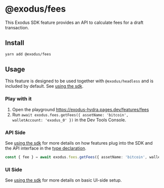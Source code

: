 # @exodus/fees

This Exodus SDK feature provides an API to calculate fees for a draft transaction.

## Install

```sh
yarn add @exodus/fees
```

## Usage

This feature is designed to be used together with `@exodus/headless` and is included by default. See [using the sdk](../../docs/docs-website/docs/development/using-the-sdk.md).

### Play with it

1. Open the playground https://exodus-hydra.pages.dev/features/fees
2. Run `await exodus.fees.getFees({ assetName: 'bitcoin', walletAccount: 'exodus_0' })` in the Dev Tools Console.

### API Side

See [using the sdk](../../docs/docs-website/docs/development/using-the-sdk.md#setup-the-api-side) for more details on how features plug into the SDK and the API interface in the [type declaration](./api/index.d.ts).

```ts
const { fee } = await exodus.fees.getFees({ assetName: 'bitcoin', walletAccount: 'exodus_0' })
```

### UI Side

See [using the sdk](../../docs/docs-website/docs/development/using-the-sdk.md#events) for more details on basic UI-side setup.
